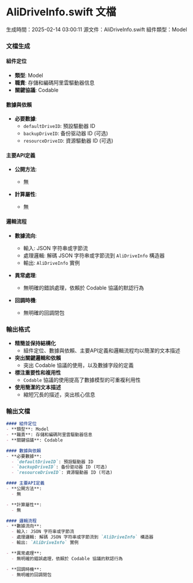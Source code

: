# AliDriveInfo.swift 文檔
生成時間：2025-02-14 03:00:11
源文件：AliDriveInfo.swift
組件類型：Model

### 文檔生成

#### 組件定位
- **類型**: Model
- **職責**: 存儲和編碼阿里雲驅動器信息
- **關鍵協議**: Codable

#### 數據與依賴
- **必要數據**:
  - `defaultDriveID`: 預設驅動器 ID
  - `backupDriveID`: 备份驱动器 ID (可选)
  - `resourceDriveID`: 資源驅動器 ID (可选)

#### 主要API定義
- **公開方法**:
  - 無

- **計算屬性**:
  - 無

#### 邏輯流程
- **數據流向**: 
  - 輸入: JSON 字符串或字節流
  - 處理邏輯: 解碼 JSON 字符串或字節流到 `AliDriveInfo` 構造器
  - 輸出: `AliDriveInfo` 實例

- **異常處理**:
  - 無明確的錯誤處理，依賴於 Codable 協議的默認行為

- **回調時機**:
  - 無明確的回調閉包

### 輸出格式
- **精簡並保持結構化**
  - 組件定位、數據與依賴、主要API定義和邏輯流程均以簡潔的文本描述
- **突出關鍵邏輯和依賴**
  - 突出 Codable 協議的使用，以及數據字段的定義
- **標注重要性和複用性**
  - `Codable` 協議的使用提高了數據模型的可重複利用性
- **使用簡潔的文本描述**
  - 縮短冗長的描述，突出核心信息

### 輸出文檔
```markdown
#### 組件定位
- **類型**: Model
- **職責**: 存儲和編碼阿里雲驅動器信息
- **關鍵協議**: Codable

#### 數據與依賴
- **必要數據**:
  - `defaultDriveID`: 預設驅動器 ID
  - `backupDriveID`: 备份驱动器 ID (可选)
  - `resourceDriveID`: 資源驅動器 ID (可选)

#### 主要API定義
- **公開方法**:
  - 無

- **計算屬性**:
  - 無

#### 邏輯流程
- **數據流向**: 
  - 輸入: JSON 字符串或字節流
  - 處理邏輯: 解碼 JSON 字符串或字節流到 `AliDriveInfo` 構造器
  - 輸出: `AliDriveInfo` 實例

- **異常處理**:
  - 無明確的錯誤處理，依賴於 Codable 協議的默認行為

- **回調時機**:
  - 無明確的回調閉包
```